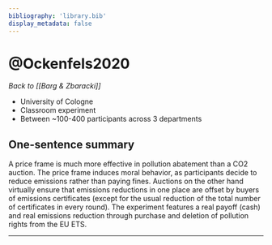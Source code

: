 ```yaml
---
bibliography: 'library.bib'
display_metadata: false
---
```

# @Ockenfels2020

_Back to [[Barg & Zbaracki]]_

* University of Cologne
* Classroom experiment
* Between ~100-400 participants across 3 departments

## One-sentence summary

A price frame is much more effective in pollution abatement than a CO2 auction. The price frame induces moral behavior, as participants decide to reduce emissions rather than paying fines. Auctions on the other hand virtually ensure that emissions reductions in one place are offset by buyers of emissions certificates (except for the usual reduction of the total number of certificates in every round). The experiment features a real payoff (cash) and real emissions reduction through purchase and deletion of pollution rights from the EU ETS.

---